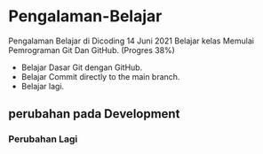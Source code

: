 # Pengalaman-Belajar
Pengalaman Belajar di Dicoding
14 Juni 2021
Belajar kelas Memulai Pemrograman Git Dan GitHub. (Progres 38%)
* Belajar Dasar Git dengan GitHub.
* Belajar Commit directly to the main branch.
* Belajar lagi.

## perubahan pada Development
### Perubahan Lagi
